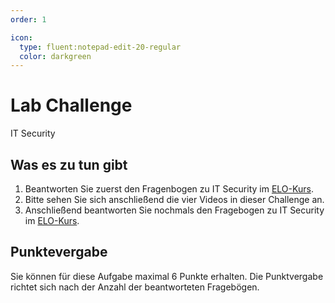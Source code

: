 ```yaml
---
order: 1

icon:
  type: fluent:notepad-edit-20-regular
  color: darkgreen
---
```


# Lab Challenge

IT Security


## Was es zu tun gibt

1. Beantworten Sie zuerst den Fragenbogen zu IT Security im [ELO-Kurs](https://elearning.oth-regensburg.de).
2. Bitte sehen Sie sich anschließend die vier Videos in dieser Challenge an.
3. Anschließend beantworten Sie nochmals den Fragebogen zu IT Security im [ELO-Kurs](https://elearning.oth-regensburg.de).

## Punktevergabe

Sie können für diese Aufgabe maximal 6 Punkte erhalten. Die Punktvergabe richtet sich nach der Anzahl der beantworteten Fragebögen.